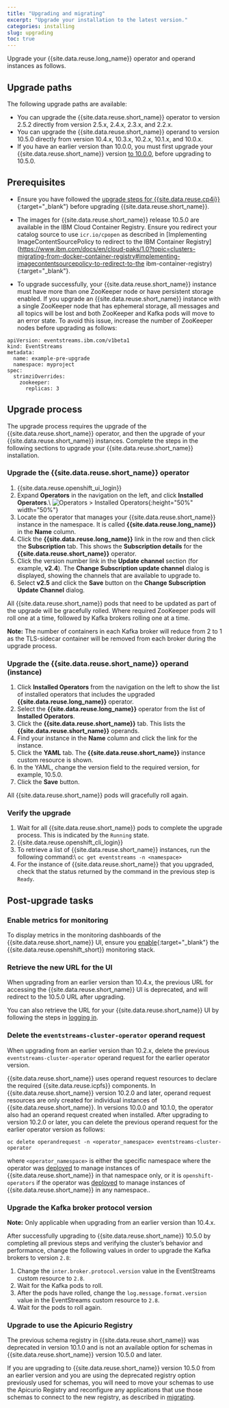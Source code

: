 ```yaml
---
title: "Upgrading and migrating"
excerpt: "Upgrade your installation to the latest version."
categories: installing
slug: upgrading
toc: true
---
```


Upgrade your {{site.data.reuse.long_name}} operator and operand instances as follows.

## Upgrade paths

The following upgrade paths are available:
- You can upgrade the {{site.data.reuse.short_name}} operator to version 2.5.2 directly from version 2.5.x, 2.4.x, 2.3.x, and 2.2.x.
- You can upgrade the {{site.data.reuse.short_name}} operand to version 10.5.0 directly from version 10.4.x, 10.3.x, 10.2.x, 10.1.x, and 10.0.x.
- If you have an earlier version than 10.0.0, you must first upgrade your {{site.data.reuse.short_name}} version [to 10.0.0](../../10.0/installing/upgrading/), before upgrading to 10.5.0.

## Prerequisites

- Ensure you have followed the [upgrade steps for {{site.data.reuse.cp4i}}](https://www.ibm.com/docs/en/cloud-paks/cp-integration/2021.4?topic=upgrading){:target="_blank"} before upgrading {{site.data.reuse.short_name}}.
- The images for {{site.data.reuse.short_name}} release 10.5.0 are available in the IBM Cloud Container Registry. Ensure you redirect your catalog source to use `icr.io/cpopen` as described in [Implementing ImageContentSourcePolicy to redirect to the IBM Container Registry](https://www.ibm.com/docs/en/cloud-paks/1.0?topic=clusters-migrating-from-docker-container-registry#implementing-imagecontentsourcepolicy-to-redirect-to-the ibm-container-registry){:target="_blank"}.


- To upgrade successfully, your {{site.data.reuse.short_name}} instance must have more than one ZooKeeper node or have persistent storage enabled. If you upgrade an {{site.data.reuse.short_name}} instance with a single ZooKeeper node that has ephemeral storage, all messages and all topics will be lost and both ZooKeeper and Kafka pods will move to an error state. To avoid this issue, increase the number of ZooKeeper nodes before upgrading as follows:

```
apiVersion: eventstreams.ibm.com/v1beta1
kind: EventStreams
metadata:
  name: example-pre-upgrade
  namespace: myproject
spec:
  strimziOverrides:
    zookeeper:
      replicas: 3
```

## Upgrade process

The upgrade process requires the upgrade of the {{site.data.reuse.short_name}} operator, and then the upgrade of your {{site.data.reuse.short_name}} instances. Complete the steps in the following sections to upgrade your {{site.data.reuse.short_name}} installation.

### Upgrade the {{site.data.reuse.short_name}} operator

1. {{site.data.reuse.openshift_ui_login}}
2. Expand **Operators** in the navigation on the left, and click **Installed Operators**.\\
   ![Operators > Installed Operators](../../../images/rhocp_menu_installedoperators.png "Screen capture showing how to select Operators > Installed Operators from navigation menu"){:height="50%" width="50%"}
3. Locate the operator that manages your {{site.data.reuse.short_name}} instance in the namespace. It is called **{{site.data.reuse.long_name}}** in the **Name** column.
4. Click the **{{site.data.reuse.long_name}}** link in the row and then click the **Subscription** tab. This shows the **Subscription details** for the **{{site.data.reuse.short_name}}** operator.
5. Click the version number link in the **Update channel** section (for example, **v2.4**). The **Change Subscription update channel** dialog is displayed, showing the channels that are available to upgrade to.
6. Select **v2.5** and click the **Save** button on the **Change Subscription Update Channel** dialog.

All {{site.data.reuse.short_name}} pods that need to be updated as part of the upgrade will be gracefully rolled. Where required ZooKeeper pods will roll one at a time, followed by Kafka brokers rolling one at a time.

**Note:** The number of containers in each Kafka broker will reduce from 2 to 1 as the TLS-sidecar container will be removed from each broker during the upgrade process.

### Upgrade the {{site.data.reuse.short_name}} operand (instance)

1. Click **Installed Operators** from the navigation on the left to show the list of installed operators that includes the upgraded **{{site.data.reuse.long_name}}** operator.
2. Select the **{{site.data.reuse.long_name}}** operator from the list of **Installed Operators**.
3. Click the **{{site.data.reuse.short_name}}** tab. This lists the **{{site.data.reuse.short_name}}** operands.
4. Find your instance in the **Name** column and click the link for the instance.
5. Click the **YAML** tab. The **{{site.data.reuse.short_name}}** instance custom resource is shown.
6. In the YAML, change the version field to the required version, for example, 10.5.0.
7. Click the **Save** button.

All {{site.data.reuse.short_name}} pods will gracefully roll again.

### Verify the upgrade

1. Wait for all {{site.data.reuse.short_name}} pods to complete the upgrade process. This is indicated by the `Running` state.
2. {{site.data.reuse.openshift_cli_login}}
3. To retrieve a list of {{site.data.reuse.short_name}} instances, run the following command:\\
   `oc get eventstreams -n <namespace>`
4. For the instance of {{site.data.reuse.short_name}} that you upgraded, check that the status returned by the command in the previous step is `Ready`.

## Post-upgrade tasks

### Enable metrics for monitoring

To display metrics in the monitoring dashboards of the {{site.data.reuse.short_name}} UI, ensure you [enable](https://www.ibm.com/docs/en/cloud-paks/cp-integration/2021.4?topic=administration-enabling-openshift-container-platform-monitoring){:target="_blank"} the {{site.data.reuse.openshift_short}} monitoring stack.

### Retrieve the new URL for the UI

When upgrading from an earlier version than 10.4.x, the previous URL for accessing the {{site.data.reuse.short_name}} UI is deprecated, and will redirect to the 10.5.0 URL after upgrading.

You can also retrieve the URL for your {{site.data.reuse.short_name}} UI by following the steps in [logging in](../../getting-started/logging-in/).

### Delete the `eventstreams-cluster-operator` operand request

When upgrading from an earlier version than 10.2.x, delete the previous `eventstreams-cluster-operator` operand request for the earlier operator version.

{{site.data.reuse.short_name}} uses operand request resources to declare the required {{site.data.reuse.icpfs}} components. In {{site.data.reuse.short_name}} version 10.2.0 and later, operand request resources are only created for individual instances of {{site.data.reuse.short_name}}. In versions 10.0.0 and 10.1.0, the operator also had an operand request created when installed. After upgrading to version 10.2.0 or later, you can delete the previous operand request for the earlier operator version as follows:

```
oc delete operandrequest -n <operator_namespace> eventstreams-cluster-operator
```

where `<operator_namespace>` is either the specific namespace where the operator was [deployed](../installing/#install-the-event-streams-operator) to manage instances of {{site.data.reuse.short_name}} in that namespace only, or it is `openshift-operators` if the operator was [deployed](../installing/#install-the-event-streams-operator) to manage instances of {{site.data.reuse.short_name}} in any namespace..

### Upgrade the Kafka broker protocol version

**Note:** Only applicable when upgrading from an earlier version than 10.4.x.

After successfully upgrading to {{site.data.reuse.short_name}} 10.5.0 by completing all previous steps and verifying the cluster’s behavior and performance, change the following values in order to upgrade the Kafka brokers to version `2.8`:

1. Change the `inter.broker.protocol.version` value in the EventStreams custom resource to `2.8`.
1. Wait for the Kafka pods to roll.
1. After the pods have rolled, change the `log.message.format.version` value in the EventStreams custom resource to `2.8`.
1. Wait for the pods to roll again.

### Upgrade to use the Apicurio Registry

The previous schema registry in {{site.data.reuse.short_name}} was deprecated in version 10.1.0 and is not an available option for schemas in {{site.data.reuse.short_name}} version 10.5.0 and later.

If you are upgrading to {{site.data.reuse.short_name}} version 10.5.0 from an earlier version and you are using the deprecated registry option previously used for schemas, you will need to move your schemas to use the Apicurio Registry and reconfigure any applications that use those schemas to connect to the new registry, as described in [migrating](../migrating-to-apicurio/).

